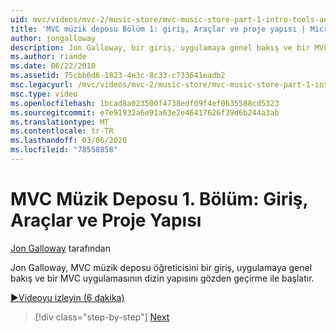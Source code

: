 ```yaml
---
uid: mvc/videos/mvc-2/music-store/mvc-music-store-part-1-intro-tools-and-project-structure
title: 'MVC müzik deposu Bölüm 1: giriş, Araçlar ve proje yapısı | Microsoft Docs'
author: jongalloway
description: Jon Galloway, bir giriş, uygulamaya genel bakış ve bir MVC uygulaması için dizin yapısını gözden geçirme ile MVC müzik deposu öğreticisini başlatır...
ms.author: riande
ms.date: 06/22/2010
ms.assetid: 75cbb6d6-1823-4e3c-8c33-c733641eadb2
msc.legacyurl: /mvc/videos/mvc-2/music-store/mvc-music-store-part-1-intro-tools-and-project-structure
msc.type: video
ms.openlocfilehash: 1bcad8a023500f4738edf09f4ef0635588cd5323
ms.sourcegitcommit: e7e91932a6e91a63e2e46417626f39d6b244a3ab
ms.translationtype: MT
ms.contentlocale: tr-TR
ms.lasthandoff: 03/06/2020
ms.locfileid: "78558858"
---
```

# <a name="mvc-music-store-part-1-intro-tools-and-project-structure"></a>MVC Müzik Deposu 1. Bölüm: Giriş, Araçlar ve Proje Yapısı

[Jon Galloway](https://github.com/jongalloway) tarafından

Jon Galloway, MVC müzik deposu öğreticisini bir giriş, uygulamaya genel bakış ve bir MVC uygulamasının dizin yapısını gözden geçirme ile başlatır.

[&#9654;Videoyu izleyin (6 dakika)](https://channel9.msdn.com/Blogs/ASP-NET-Site-Videos/mvc-music-store-part-1-intro-tools-and-project-structure)

> [!div class="step-by-step"]
> [Next](mvc-music-store-part-2-controllers.md)
